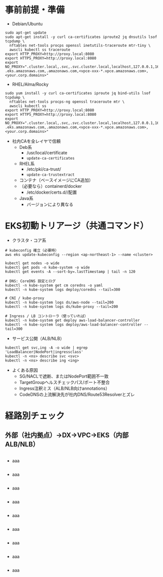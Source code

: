 # 事前前提・準備
- Debian/Ubuntu
```
sudo apt-get update
sudo apt-get install -y curl ca-certificates iproute2 jq dnsutils lsof tcpdump \
  nftables net-tools procps openssl inetutils-traceroute mtr-tiny \
  awscli kubectl ss traceroute
export HTTP_PROXY=http://proxy.local:8080
export HTTPS_PROXY=http://proxy.local:8080
export NO_PROXY=".cluster.local,.svc,.svc.cluster.local,localhost,127.0.0.1,169.254.169.254,\
.eks.amazonaws.com,.amazonaws.com,<vpce-xxx-*.vpce.amazonaws.com>,<your.corp.domains>"
```
- RHEL/Alma/Rocky
```
sudo yum install -y curl ca-certificates iproute jq bind-utils lsof tcpdump \
  nftables net-tools procps-ng openssl traceroute mtr \
  awscli kubectl ss
export HTTP_PROXY=http://proxy.local:8080
export HTTPS_PROXY=http://proxy.local:8080
export NO_PROXY=".cluster.local,.svc,.svc.cluster.local,localhost,127.0.0.1,169.254.169.254,\
.eks.amazonaws.com,.amazonaws.com,<vpce-xxx-*.vpce.amazonaws.com>,<your.corp.domains>"
```
- 社内CAを全レイヤで信頼
  - Deb系
    - /usr/local/certificate
    - `update-ca-certificates`
  - RHEL系
    - /etc/pki/ca-trust/
    - `update-ca-trustextract`
  - コンテナ（ベースイメージにCA追加）
  - （必要なら）containerd/docker
    - /etc/docker/certs.d/<REGISTRY>/配置
  - Java系
    - バージョンにより異なる
# EKS初動トリアージ（共通コマンド）
- クラスタ・コア系
```
# kubeconfig 確立（必要時）
aws eks update-kubeconfig --region <ap-northeast-1> --name <cluster>

kubectl get nodes -o wide
kubectl get pods -n kube-system -o wide
kubectl get events -A --sort-by=.lastTimestamp | tail -n 120

# DNS: CoreDNS 設定とログ
kubectl -n kube-system get cm coredns -o yaml
kubectl -n kube-system logs deploy/coredns --tail=300

# CNI / kube-proxy
kubectl -n kube-system logs ds/aws-node --tail=200
kubectl -n kube-system logs ds/kube-proxy --tail=200

# Ingress / LB コントローラ（使っていれば）
kubectl -n kube-system get deploy aws-load-balancer-controller
kubectl -n kube-system logs deploy/aws-load-balancer-controller --tail=300
```
- サービス公開（ALB/NLB）
```
kubectl get svc,ing -A -o wide | egrep 'LoadBalancer|NodePort|ingressclass'
kubectl -n <ns> describe svc <svc>
kubectl -n <ns> describe ing <ing>
```
- よくある原因
  - SG/NACLで遮断、またはNodePort範囲不一致
  - TargetGroupヘルスチェックパス/ポート不整合
  - Ingress注釈ミス（ALB/NLB向けannotations）
  - CodeDNSの上流解決先が社内DNS/Route53Resolverとズレ
# 経路別チェック
## 外部（社内拠点）→DX→VPC→EKS（内部 ALB/NLB）
```

```

- aaa
```

```
- aaa
```

```
- aaa
```

```

- aaa
```

```
- aaa
```

```
- aaa
```

```

- aaa
```

```
- aaa
```

```
- aaa
```

```

